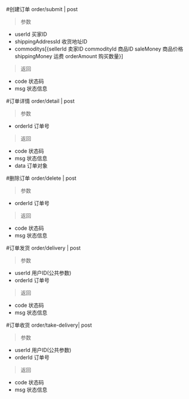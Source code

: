 #创建订单
order/submit | post
> 参数
* userId 买家ID
* shippingAddressId 收货地址ID
* commoditys[{sellerId 卖家ID  commodityId 商品ID  saleMoney 商品价格  shippingMoney 运费  orderAmount 购买数量}]

> 返回  
* code 状态码
* msg 状态信息

#订单详情
order/detail | post
> 参数  
* orderId 订单号

> 返回  
* code 状态码
* msg 状态信息
* data 订单对象

#删除订单
order/delete | post
> 参数  
* orderId 订单号

> 返回  
* code 状态码
* msg 状态信息

#订单发货
order/delivery | post
> 参数
* userId 用户ID(公共参数)  
* orderId 订单号

> 返回  
* code 状态码
* msg 状态信息

#订单收货
order/take-delivery| post
> 参数  
* userId 用户ID(公共参数)
* orderId 订单号

> 返回  
* code 状态码
* msg 状态信息
